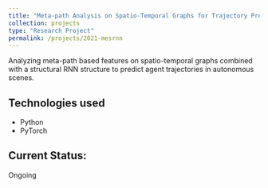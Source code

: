 ```yaml
---
title: "Meta-path Analysis on Spatio-Temporal Graphs for Trajectory Prediction"
collection: projects
type: "Research Project"
permalink: /projects/2021-mesrnn
---
```


Analyzing meta-path based features on spatio-temporal graphs combined with a structural RNN structure to predict agent trajectories in autonomous scenes. 

## Technologies used
* Python
* PyTorch

## Current Status:
Ongoing
